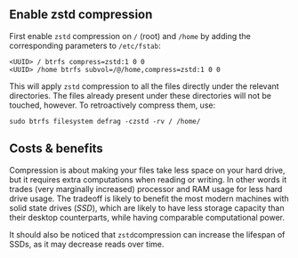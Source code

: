 ## Enable zstd compression
First enable `zstd` compression on `/` (root) and `/home` by adding the corresponding parameters to `/etc/fstab`:

```
<UUID> / btrfs compress=zstd:1 0 0
<UUID> /home btrfs subvol=/@/home,compress=zstd:1 0 0
```

This will apply `zstd` compression to all the files directly under the relevant directories. The files already present under these directories will not be touched, however. To retroactively compress them, use:

`sudo btrfs filesystem defrag -czstd -rv / /home/`

## Costs & benefits
Compression is about making your files take less space on your hard drive, but it requires extra computations when reading or writing. In other words it trades (very marginally increased) processor and RAM usage for less hard drive usage. The tradeoff is likely to benefit the most modern machines with solid state drives (_SSD_), which are likely to have less storage capacity than their desktop counterparts, while having comparable computational power. 

It should also be noticed that `zstd`compression can increase the lifespan of SSDs, as it may decrease reads over time.